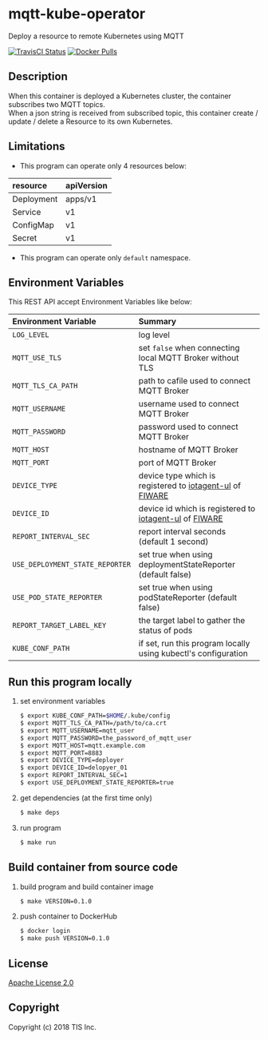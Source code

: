 # mqtt-kube-operator
Deploy a resource to remote Kubernetes using MQTT

[![TravisCI Status](https://travis-ci.org/tech-sketch/mqtt-kube-operator.svg?branch=master)](https://travis-ci.org/tech-sketch/mqtt-kube-operator)
[![Docker Pulls](https://img.shields.io/docker/pulls/techsketch/mqtt-kube-operator.svg)](https://hub.docker.com/r/techsketch/mqtt-kube-operator/)

## Description
When this container is deployed a Kubernetes cluster, the container subscribes two MQTT topics.  
When a json string is received from subscribed topic, this container create / update / delete a Resource to its own Kubernetes.

## Limitations
* This program can operate only 4 resources below:

|resource|apiVersion|
|:--|:--|
|Deployment|apps/v1|
|Service|v1|
|ConfigMap|v1|
|Secret|v1|

* This program can operate only `default` namespace.

## Environment Variables
This REST API accept Environment Variables like below:

|Environment Variable|Summary|
|:--|:--|
|`LOG_LEVEL`|log level|
|`MQTT_USE_TLS`|set `false` when connecting local MQTT Broker without TLS|
|`MQTT_TLS_CA_PATH`|path to cafile used to connect MQTT Broker|
|`MQTT_USERNAME`|username used to connect MQTT Broker|
|`MQTT_PASSWORD`|password used to connect MQTT Broker|
|`MQTT_HOST`|hostname of MQTT Broker|
|`MQTT_PORT`|port of MQTT Broker|
|`DEVICE_TYPE`|device type which is registered to [iotagent-ul](https://github.com/telefonicaid/iotagent-ul) of [FIWARE](https://www.fiware.org)|
|`DEVICE_ID`|device id which is registered to [iotagent-ul](https://github.com/telefonicaid/iotagent-ul) of [FIWARE](https://www.fiware.org)|
|`REPORT_INTERVAL_SEC`|report interval seconds (default 1 second)|
|`USE_DEPLOYMENT_STATE_REPORTER`|set true when using deploymentStateReporter (default false)|
|`USE_POD_STATE_REPORTER`|set true when using podStateReporter (default false)|
|`REPORT_TARGET_LABEL_KEY`|the target label to gather the status of pods|
|`KUBE_CONF_PATH`|if set, run this program locally using kubectl's configuration|

## Run this program locally

1. set environment variables

    ```bash
    $ export KUBE_CONF_PATH=$HOME/.kube/config
    $ export MQTT_TLS_CA_PATH=/path/to/ca.crt
    $ export MQTT_USERNAME=mqtt_user
    $ export MQTT_PASSWORD=the_password_of_mqtt_user
    $ export MQTT_HOST=mqtt.example.com
    $ export MQTT_PORT=8883
    $ export DEVICE_TYPE=deployer
    $ export DEVICE_ID=delopyer_01
    $ export REPORT_INTERVAL_SEC=1
    $ export USE_DEPLOYMENT_STATE_REPORTER=true
    ```
1. get dependencies (at the first time only)

    ```bash
    $ make deps
    ```
1. run program

    ```bash
    $ make run
    ```

## Build container from source code

1. build program and build container image

    ```bash
    $ make VERSION=0.1.0
    ```
1. push container to DockerHub

    ```bash
    $ docker login
    $ make push VERSION=0.1.0
    ```

## License

[Apache License 2.0](/LICENSE)

## Copyright
Copyright (c) 2018 TIS Inc.
